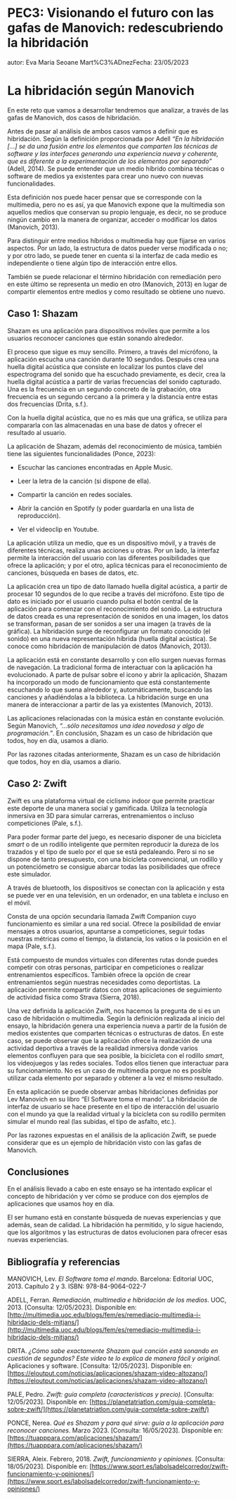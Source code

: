 # PEC3: Visionando el futuro con las gafas de Manovich: redescubriendo la hibridación
autor: Eva Maria Seoane Mart%C3%ADnezFecha: 23/05/2023
# La hibridación según Manovich

En este reto que vamos a desarrollar tendremos que analizar, a través de las gafas de Manovich, dos casos de hibridación.

Antes de pasar al análisis de ambos casos vamos a definir que es hibridación. Según la definición proporcionada por Adell _“En la hibridación […] se da una fusión entre los elementos que comparten las técnicas de software y las interfaces generando una experiencia nueva y coherente, que es diferente a la experimentación de los elementos por separado”_ (Adell, 2014). Se puede entender que un medio híbrido combina técnicas o software de medios ya existentes para crear uno nuevo con nuevas funcionalidades.

Esta definición nos puede hacer pensar que se corresponde con la multimedia, pero no es así, ya que Manovich expone que la multimedia son aquellos medios que conservan su propio lenguaje, es decir, no se produce ningún cambio en la manera de organizar, acceder o modificar los datos (Manovich, 2013).

Para distinguir entre medios híbridos o multimedia hay que fijarse en varios aspectos. Por un lado, la estructura de datos pueder verse modificada o no; y por otro lado, se puede tener en cuenta si la interfaz de cada medio es independiente o tiene algún tipo de interacción entre ellos.

También se puede relacionar el término hibridación con remediación pero en este último se representa un medio en otro (Manovich, 2013) en lugar de compartir elementos entre medios y como resultado se obtiene uno nuevo.


## Caso 1: Shazam

Shazam es una aplicación para dispositivos móviles que permite a los usuarios reconocer canciones que están sonando alrededor.

El proceso que sigue es muy sencillo. Primero, a través del micrófono, la aplicación escucha una canción durante 10 segundos. Después crea una huella digital acústica que consiste en localizar los puntos clave del espectrograma del sonido que ha escuchado previamente, es decir, crea la huella digital acústica a partir de varias frecuencias del sonido capturado. Una es la frecuencia en un segundo concreto de la grabación, otra frecuencia es un segundo cercano a la primera y la distancia entre estas dos frecuencias (Drita, s.f.).

Con la huella digital acústica, que no es más que una gráfica, se utiliza para compararla con las almacenadas en una base de datos y ofrecer el resultado al usuario.

La aplicación de Shazam, además del reconocimiento de música, también tiene las siguientes funcionalidades (Ponce, 2023):

* Escuchar las canciones encontradas en Apple Music.

* Leer la letra de la canción (si dispone de ella).

* Compartir la canción en redes sociales.

* Abrir la canción en Spotify (y poder guardarla en una lista de reproducción).

* Ver el videoclip en Youtube.

La aplicación utiliza un medio, que es un dispositivo móvil, y a través de diferentes técnicas, realiza unas acciones u otras. Por un lado, la interfaz permite la interacción del usuario con las diferentes posibilidades que ofrece la aplicación; y por el otro, aplica técnicas para el reconocimiento de canciones, búsqueda en bases de datos, etc.

La aplicación crea un tipo de dato llamado huella digital acústica, a partir de procesar 10 segundos de lo que recibe a través del micrófono. Este tipo de dato es iniciado por el usuario cuando pulsa el botón central de la aplicación para comenzar con el reconocimiento del sonido. La estructura de datos creada es una representación de sonidos en una imagen, los datos se transforman, pasan de ser sonidos a ser una imagen (a través de la gráfica). La hibridación surge de reconfigurar un formato conocido (el sonido) en una nueva representación híbrida (huella digital acústica). Se conoce como hibridación de manipulación de datos (Manovich, 2013).

La aplicación está en constante desarrollo y con ello surgen nuevas formas de navegación. La tradicional forma de interactuar con la aplicación ha evolucionado. A parte de pulsar sobre el icono y abrir la aplicación, Shazam ha incorporado un modo de funcionamiento que está constantemente escuchando lo que suena alrededor y, automáticamente, buscando las canciones y añadiéndolas a la biblioteca. La hibridación surge en una manera de interaccionar a partir de las ya existentes (Manovich, 2013).

Las aplicaciones relacionadas con la música están en constante evolución. Según Manovich,  _“…sólo necesitamos una idea novedosa y algo de programación.”_. En conclusión, Shazam es un caso de hibridación que todos, hoy en día, usamos a diario.

Por las razones citadas anteriormente, Shazam es un caso de hibridación que todos, hoy en día, usamos a diario.

## Caso 2: Zwift

Zwift es una plataforma virtual de ciclismo indoor que permite practicar este deporte de una manera social y gamificada. Utiliza la tecnología inmersiva en 3D para simular carreras, entrenamientos o incluso competiciones (Pale, s.f.).

Para poder formar parte del juego, es necesario disponer de una bicicleta _smart_ o de un rodillo inteligente que permiten reproducir la dureza de los trazados y el tipo de suelo por el que se está pedaleando. Pero si no se dispone de tanto presupuesto, con una bicicleta convencional, un rodillo y un potenciómetro se consigue abarcar todas las posibilidades que ofrece este simulador.

A través de bluetooth, los dispositivos se conectan con la aplicación y esta se puede ver en una televisión, en un ordenador, en una tableta e incluso en el móvil.

Consta de una opción secundaria llamada Zwift Companion cuyo funcionamiento es similar a una red social. Ofrece la posibilidad de enviar mensajes a otros usuarios, apuntarse a competiciones, seguir todas nuestras métricas como el tiempo, la distancia, los vatios o la posición en el mapa (Pale, s.f.).

Está compuesto de mundos virtuales con diferentes rutas donde puedes competir con otras personas, participar en competiciones o realizar entrenamientos específicos. También ofrece la opción de crear entrenamientos según nuestras necesidades como deportistas. La aplicación permite compartir datos con otras aplicaciones de seguimiento de actividad física como Strava (Sierra, 2018).

Una vez definida la aplicación Zwift, nos hacemos la pregunta de si es un caso de hibridación o multimedia. Según la definición realizada al inicio del ensayo, la hibridación genera una experiencia nueva a partir de la fusión de medios existentes que comparten técnicas o estructuras de datos. En este caso, se puede observar que la aplicación ofrece la realización de una actividad deportiva a través de la realidad inmersiva donde varios elementos confluyen para que sea posible, la bicicleta con el rodillo _smart_, los videojuegos y las redes sociales. Todos ellos tienen que interactuar para su funcionamiento. No es un caso de multimedia porque no es posible utilizar cada elemento por separado y obtener a la vez el mismo resultado.

En esta aplicación se puede observar ambas hibridaciones definidas por Lev Manovich en su libro “El Software toma el mando”. La hibridación de interfaz de usuario se hace presente en el tipo de interacción del usuario con el mundo ya que la realidad virtual y la bicicleta con su rodillo permiten simular el mundo real (las subidas, el tipo de asfalto, etc.).

Por las razones expuestas en el análisis de la aplicación Zwift, se puede considerar que es un ejemplo de hibridación visto con las gafas de Manovich.
## Conclusiones
En el análisis llevado a cabo en este ensayo se ha intentado explicar el concepto de hibridación y ver cómo se produce con dos ejemplos de aplicaciones que usamos hoy en día.

El ser humano está en constante búsqueda de nuevas experiencias y que además, sean de calidad. La hibridación ha permitido, y lo sigue haciendo, que los algoritmos y las estructuras de datos evolucionen para ofrecer esas nuevas experiencias.

## Bibliografía y referencias

MANOVICH, Lev.  _El Software toma el mando_. Barcelona: Editorial UOC, 2013. Capítulo 2 y 3. ISBN: 978-84-9064-022-7

ADELL, Ferran.  _Remediación, multimedia e hibridación de los medios_. UOC, 2013. [Consulta: 12/05/2023]. Disponible en: [http://multimedia.uoc.edu/blogs/fem/es/remediacio-multimedia-i-hibridacio-dels-mitjans/](http://multimedia.uoc.edu/blogs/fem/es/remediacio-multimedia-i-hibridacio-dels-mitjans/)

DRITA.  _¿Cómo sabe exactamente Shazam qué canción está sonando en cuestión de segundos? Este vídeo te lo explica de manera fácil y original._  Aplicaciones y software. [Consulta: 12/05/2023]. Disponible en:  [https://eloutput.com/noticias/aplicaciones/shazam-video-altozano/](https://eloutput.com/noticias/aplicaciones/shazam-video-altozano/)

PALE, Pedro.  _Zwift: guía completa (características y precio)._ [Consulta: 12/05/2023]. Disponible en:  [https://planetatriatlon.com/guia-completa-sobre-zwift/](https://planetatriatlon.com/guia-completa-sobre-zwift/)

PONCE, Nerea.  _Qué es Shazam y para qué sirve: guía a la aplicación para reconocer canciones_. Marzo 2023.  [Consulta: 16/05/2023]. Disponible en:  [https://tuapppara.com/aplicaciones/shazam/](https://tuapppara.com/aplicaciones/shazam/)

SIERRA, Aleix. Febrero, 2018. _Zwift, funcionamiento y opiniones._ [Consulta: 18/05/2023]. Disponible en:  [https://www.sport.es/labolsadelcorredor/zwift-funcionamiento-y-opiniones/](https://www.sport.es/labolsadelcorredor/zwift-funcionamiento-y-opiniones/)

